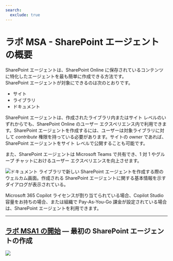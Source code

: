 ```yaml
---
search:
  exclude: true
---
```

# ラボ MSA - SharePoint エージェントの概要

SharePoint エージェントは、SharePoint Online に保存されているコンテンツに特化したエージェントを最も簡単に作成できる方法です。  
SharePoint エージェントが対象にできるのは次のとおりです。

- サイト
- ライブラリ
- ドキュメント

SharePoint エージェントは、作成されたライブラリ内またはサイト レベルのいずれからでも、SharePoint Online のユーザー エクスペリエンス内で利用できます。SharePoint エージェントを作成するには、ユーザーは対象ライブラリに対して *contribute* 権限を持っている必要があります。サイトの *owner* であれば、SharePoint エージェントをサイト レベルで公開することも可能です。

また、SharePoint エージェントは Microsoft Teams で共有でき、1 対 1 やグループ チャットにおけるユーザー エクスペリエンスを向上させます。

![ドキュメント ライブラリで新しい SharePoint エージェントを作成する際のウェルカム画面。作成される SharePoint エージェントに関する基本情報を示すダイアログが表示されている。](../../../assets/images/make-global-intro/sharepoint-agent-01.png)

Microsoft 365  Copilot ライセンスが割り当てられている場合、Copilot Studio 容量をお持ちの場合、または組織で Pay-As-You-Go 課金が設定されている場合は、SharePoint エージェントを利用できます。

<hr />

<!-- ---8<--- "ja/msa-labs-toc.md" -->

## <a href="./01-first-agent">ラボ MSA1 の開始</a> — 最初の SharePoint エージェントの作成
<cc-next url="./01-first-agent" />

<img src="https://m365-visitor-stats.azurewebsites.net/copilot-camp/make/sharepoint-agent/index" />